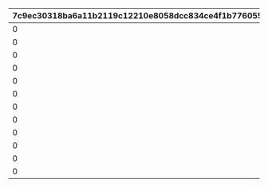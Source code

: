 |7c9ec30318ba6a11b2119c12210e8058dcc834ce4f1b776055fd5015656b7e85|d5369aa0250325b0904f76bf93e851907c51287023804cc8c8600d05632ad9cd|11d62763f4814a375678c18a526899becbfc907e16cad381aceabb4726fe0764|60e35c0e8f76424ada89b82ea20d605604a22cada47c4b3b19d20d50c2f65e04|7c6e7fe8efdea6ea2b8e24102207dde9d386f97f98168682704f51547ee553ed|44a3361b7b9c32803cbb32bb6aeaec878faabd1c9f9b21430d9ef477eeb42b5b|c0e5a9f1257a7d106a666e525a9f9263a017051d3117e95ca0b432343fc20603|a8121b1daa7fee680902d429bfa633e7ea78bd69ede069a4ddf7a3dc3e4054b7|
| --- | --- | --- | --- | --- | --- | --- | --- |
|0|1|0|1001201|0|10012103|10012|0|
|0|2|0|1001202|0|10012107|10012|0|
|0|3|0|1001203|0|10012109|10012|0|
|0|4|0|1001204|0|10012114|10012|1001201|
|0|5|0|1001204|0|10012114|10012|1001202|
|0|6|0|1001204|0|10012114|10012|1001203|
|0|7|0|2001201|0|20012103|20012|0|
|0|8|0|2001202|0|20012107|20012|0|
|0|9|0|2001203|0|20012109|20012|0|
|0|10|0|2001204|0|20012114|20012|2001201|
|0|11|0|2001204|0|20012114|20012|2001202|
|0|12|0|2001204|0|20012114|20012|2001203|